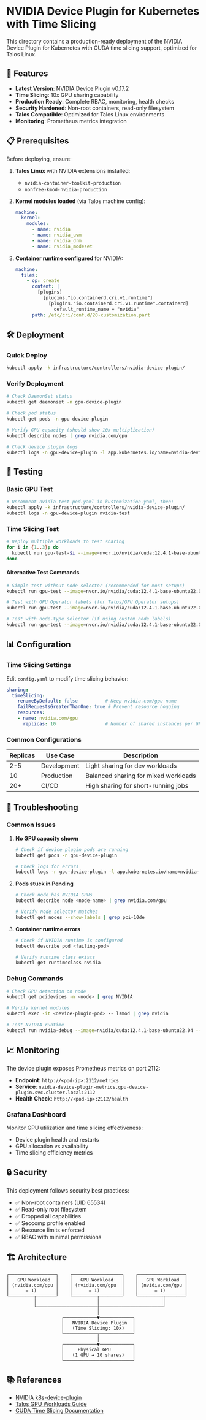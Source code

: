 # NVIDIA Device Plugin for Kubernetes with Time Slicing

This directory contains a production-ready deployment of the NVIDIA Device Plugin for Kubernetes with CUDA time slicing support, optimized for Talos Linux.

## 🚀 Features

- **Latest Version**: NVIDIA Device Plugin v0.17.2
- **Time Slicing**: 10x GPU sharing capability
- **Production Ready**: Complete RBAC, monitoring, health checks
- **Security Hardened**: Non-root containers, read-only filesystem
- **Talos Compatible**: Optimized for Talos Linux environments
- **Monitoring**: Prometheus metrics integration

## 📋 Prerequisites

Before deploying, ensure:

1. **Talos Linux** with NVIDIA extensions installed:
   - `nvidia-container-toolkit-production`
   - `nonfree-kmod-nvidia-production`

2. **Kernel modules loaded** (via Talos machine config):
   ```yaml
   machine:
     kernel:
       modules:
         - name: nvidia
         - name: nvidia_uvm
         - name: nvidia_drm
         - name: nvidia_modeset
   ```

3. **Container runtime configured** for NVIDIA:
   ```yaml
   machine:
     files:
       - op: create
         content: |
           [plugins]
             [plugins."io.containerd.cri.v1.runtime"]
               [plugins."io.containerd.cri.v1.runtime".containerd]
                 default_runtime_name = "nvidia"
         path: /etc/cri/conf.d/20-customization.part
   ```

## 🛠️ Deployment

### Quick Deploy
```bash
kubectl apply -k infrastructure/controllers/nvidia-device-plugin/
```

### Verify Deployment
```bash
# Check DaemonSet status
kubectl get daemonset -n gpu-device-plugin

# Check pod status
kubectl get pods -n gpu-device-plugin

# Verify GPU capacity (should show 10x multiplication)
kubectl describe nodes | grep nvidia.com/gpu

# Check device plugin logs
kubectl logs -n gpu-device-plugin -l app.kubernetes.io/name=nvidia-device-plugin
```

## 🧪 Testing

### Basic GPU Test
```bash
# Uncomment nvidia-test-pod.yaml in kustomization.yaml, then:
kubectl apply -k infrastructure/controllers/nvidia-device-plugin/
kubectl logs -n gpu-device-plugin nvidia-test
```

### Time Slicing Test
```bash
# Deploy multiple workloads to test sharing
for i in {1..3}; do
  kubectl run gpu-test-$i --image=nvcr.io/nvidia/cuda:12.4.1-base-ubuntu22.04 --restart=Never --overrides='{"spec":{"runtimeClassName":"nvidia","tolerations":[{"key":"nvidia.com/gpu","operator":"Exists","effect":"NoSchedule"}],"nodeSelector":{"nvidia.com/gpu.present":"true"},"containers":[{"name":"gpu-test-'$i'","image":"nvcr.io/nvidia/cuda:12.4.1-base-ubuntu22.04","resources":{"limits":{"nvidia.com/gpu":"1"}},"command":["nvidia-smi"]}]}}'
done
```

#### Alternative Test Commands
```bash
# Simple test without node selector (recommended for most setups)
kubectl run gpu-test --image=nvcr.io/nvidia/cuda:12.4.1-base-ubuntu22.04 --restart=Never --rm -it --overrides='{"spec":{"runtimeClassName":"nvidia","tolerations":[{"key":"nvidia.com/gpu","operator":"Exists","effect":"NoSchedule"}],"containers":[{"name":"gpu-test","image":"nvcr.io/nvidia/cuda:12.4.1-base-ubuntu22.04","resources":{"limits":{"nvidia.com/gpu":"1"}},"command":["nvidia-smi"]}]}}'

# Test with GPU Operator labels (for Talos/GPU Operator setups)
kubectl run gpu-test --image=nvcr.io/nvidia/cuda:12.4.1-base-ubuntu22.04 --restart=Never --rm -it --overrides='{"spec":{"runtimeClassName":"nvidia","tolerations":[{"key":"nvidia.com/gpu","operator":"Exists","effect":"NoSchedule"}],"nodeSelector":{"nvidia.com/gpu.present":"true"},"containers":[{"name":"gpu-test","image":"nvcr.io/nvidia/cuda:12.4.1-base-ubuntu22.04","resources":{"limits":{"nvidia.com/gpu":"1"}},"command":["nvidia-smi"]}]}}'

# Test with node-type selector (if using custom node labels)
kubectl run gpu-test --image=nvcr.io/nvidia/cuda:12.4.1-base-ubuntu22.04 --restart=Never --rm -it --overrides='{"spec":{"runtimeClassName":"nvidia","tolerations":[{"key":"nvidia.com/gpu","operator":"Exists","effect":"NoSchedule"}],"nodeSelector":{"node-type":"gpu-worker"},"containers":[{"name":"gpu-test","image":"nvcr.io/nvidia/cuda:12.4.1-base-ubuntu22.04","resources":{"limits":{"nvidia.com/gpu":"1"}},"command":["nvidia-smi"]}]}}'
```

## 📊 Configuration

### Time Slicing Settings
Edit `config.yaml` to modify time slicing behavior:

```yaml
sharing:
  timeSlicing:
    renameByDefault: false          # Keep nvidia.com/gpu name
    failRequestsGreaterThanOne: true # Prevent resource hogging
    resources:
    - name: nvidia.com/gpu
      replicas: 10                  # Number of shared instances per GPU
```

### Common Configurations

| Replicas | Use Case | Description |
|----------|----------|-------------|
| 2-5 | Development | Light sharing for dev workloads |
| 10 | Production | Balanced sharing for mixed workloads |
| 20+ | CI/CD | High sharing for short-running jobs |

## 🔧 Troubleshooting

### Common Issues

1. **No GPU capacity shown**
   ```bash
   # Check if device plugin pods are running
   kubectl get pods -n gpu-device-plugin
   
   # Check logs for errors
   kubectl logs -n gpu-device-plugin -l app.kubernetes.io/name=nvidia-device-plugin
   ```

2. **Pods stuck in Pending**
   ```bash
   # Check node has NVIDIA GPUs
   kubectl describe node <node-name> | grep nvidia.com/gpu
   
   # Verify node selector matches
   kubectl get nodes --show-labels | grep pci-10de
   ```

3. **Container runtime errors**
   ```bash
   # Check if NVIDIA runtime is configured
   kubectl describe pod <failing-pod>
   
   # Verify runtime class exists
   kubectl get runtimeclass nvidia
   ```

### Debug Commands

```bash
# Check GPU detection on node
kubectl get pcidevices -n <node> | grep NVIDIA

# Verify kernel modules
kubectl exec -it <device-plugin-pod> -- lsmod | grep nvidia

# Test NVIDIA runtime
kubectl run nvidia-debug --image=nvidia/cuda:12.4.1-base-ubuntu22.04 --restart=Never --rm -it --overrides='{"spec":{"runtimeClassName":"nvidia","containers":[{"name":"nvidia-debug","image":"nvidia/cuda:12.4.1-base-ubuntu22.04","command":["nvidia-smi"]}]}}'
```

## 📈 Monitoring

The device plugin exposes Prometheus metrics on port 2112:

- **Endpoint**: `http://<pod-ip>:2112/metrics`
- **Service**: `nvidia-device-plugin-metrics.gpu-device-plugin.svc.cluster.local:2112`
- **Health Check**: `http://<pod-ip>:2112/health`

### Grafana Dashboard

Monitor GPU utilization and time slicing effectiveness:
- Device plugin health and restarts
- GPU allocation vs availability
- Time slicing efficiency metrics

## 🔒 Security

This deployment follows security best practices:

- ✅ Non-root containers (UID 65534)
- ✅ Read-only root filesystem
- ✅ Dropped all capabilities
- ✅ Seccomp profile enabled
- ✅ Resource limits enforced
- ✅ RBAC with minimal permissions

## 🏗️ Architecture

```
┌─────────────────┐    ┌──────────────────┐    ┌─────────────────┐
│   GPU Workload  │    │   GPU Workload   │    │   GPU Workload  │
│ (nvidia.com/gpu │    │ (nvidia.com/gpu  │    │ (nvidia.com/gpu │
│      = 1)       │    │      = 1)        │    │      = 1)       │
└─────────┬───────┘    └─────────┬────────┘    └─────────┬───────┘
          │                      │                       │
          └──────────────────────┼───────────────────────┘
                                 │
                    ┌────────────▼────────────┐
                    │   NVIDIA Device Plugin  │
                    │   (Time Slicing: 10x)   │
                    └────────────┬────────────┘
                                 │
                    ┌────────────▼────────────┐
                    │     Physical GPU        │
                    │   (1 GPU → 10 shares)   │
                    └─────────────────────────┘
```

## 📚 References

- [NVIDIA k8s-device-plugin](https://github.com/NVIDIA/k8s-device-plugin)
- [Talos GPU Workloads Guide](https://www.siderolabs.com/blog/ai-workloads-on-talos-linux/)
- [CUDA Time Slicing Documentation](https://docs.nvidia.com/datacenter/cloud-native/gpu-operator/gpu-sharing.html) 